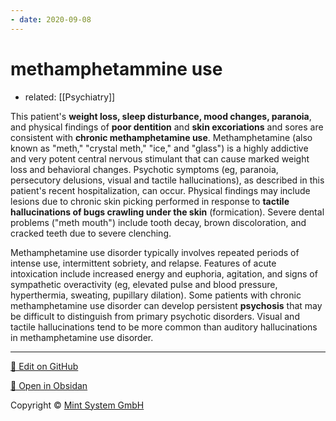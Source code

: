 ```yaml
---
- date: 2020-09-08
---
```


# methamphetammine use

- related: [[Psychiatry]]

This patient's **weight loss, sleep disturbance, mood changes, paranoia**, and physical findings of **poor dentition** and **skin excoriations** and sores are consistent with **chronic methamphetamine use**.  Methamphetamine (also known as "meth," "crystal meth," "ice," and "glass") is a highly addictive and very potent central nervous stimulant that can cause marked weight loss and behavioral changes.  Psychotic symptoms (eg, paranoia, persecutory delusions, visual and tactile hallucinations), as described in this patient's recent hospitalization, can occur.  Physical findings may include lesions due to chronic skin picking performed in response to **tactile hallucinations of bugs crawling under the skin** (formication).  Severe dental problems ("meth mouth") include tooth decay, brown discoloration, and cracked teeth due to severe clenching.

Methamphetamine use disorder typically involves repeated periods of intense use, intermittent sobriety, and relapse.  Features of acute intoxication include increased energy and euphoria, agitation, and signs of sympathetic overactivity (eg, elevated pulse and blood pressure, hyperthermia, sweating, pupillary dilation).  Some patients with chronic methamphetamine use disorder can develop persistent **psychosis** that may be difficult to distinguish from primary psychotic disorders.  Visual and tactile hallucinations tend to be more common than auditory hallucinations in methamphetamine use disorder.


<hr>

[📝 Edit on GitHub](https://github.com/Mint-System/Knowledge/blob/master/methamphetammine%20use.md)

[📂 Open in Obsidan](obsidian://open?vault=Knowledge%20Mint%20System&file=methamphetammine%20use.md ':target=_self')

<footer>Copyright © <a href="https://www.mint-system.ch/">Mint System GmbH</a></footer>